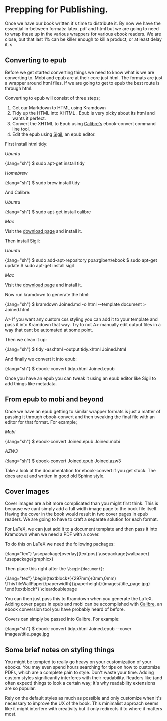 # Prepping for Publishing.

Once we have our book written it's time to distribute it. By now we have the essential in-between formats: latex,  pdf
and html but we are going to need to wrap these up in the various wrappers for various ebook readers. We are close,  but that last 1% can be killer enough to kill a product, or at least delay it. s

## Converting to epub

Before we get started converting things we need to know what is we are converting to. Mobi and epub are at their core 
just html. The formats are just a wrapper around html files. If we are going to get to epub the best route is
through html.

Converting to epub will consist of three steps;

1. Get our Markdown to HTML using Kramdown
2. Tidy up the HTML into XHTML . Epub is very picky about its html and wants it perfect.
3. Convert the XHTML to Epub using [Calibre's](http://calibre-ebook.com) ebook-convert command line tool.
4. Edit the epub using [Sigil](http://code.google.com/p/sigil), an epub editor.

First install html tidy:

*Ubuntu*

{:lang="sh"}
    $ sudo apt-get install tidy

*Homebrew*

{:lang="sh"}
    $ sudo brew install tidy

And Calibre:

*Ubuntu*

{:lang="sh"}
    $ sudo apt-get install calibre

*Mac*

Visit the [download page](http://calibre-ebook.com/download) and install it.

Then install Sigil:

*Ubuntu*

{:lang="sh"}
    $ sudo add-apt-repository ppa:rgibert/ebook
    $ sudo apt-get update
    $ sudo apt-get install sigil

*Mac*

Visit the [download page](http://code.google.com/p/sigil/downloads/list) and install it.

Now run kramdown to generate the html:

{:lang="sh"}
    $ kramdown Joined.md -o html --template document > Joined.html

A> If you want any custom css styling you can add it to your template and pass it into Kramdown that way. Try to not
A> manually edit output files in a way that cant be automated at some point.

Then we clean it up:

{:lang="sh"}
    $ tidy -asxhtml -output tidy.xhtml Joined.html

And finally we convert it into epub:

{:lang="sh"}
    $ ebook-convert tidy.xhtml Joined.epub

Once you have an epub you can tweak it using an epub editor like Sigil to add things like metadata.

## From epub to mobi and beyond

Once we have an epub getting to similar wrapper formats is just a matter of passing it through ebook-convert and then
tweaking the final file with an editor for that format. For example;

*Mobi*

{:lang="sh"}
    $ ebook-convert Joined.epub Joined.mobi

*AZW3*

{:lang="sh"}
    $ ebook-convert Joined.epub Joined.azw3

Take a look at the documentation for ebook-convert if you get stuck. The docs are [at](http://manual.calibre-ebook.com/cli/ebook-convert.html) and written
in good old Sphinx style.

## Cover Images

Cover images are a bit more complicated than you might first think. This is because we cant simply add a full width
image page to the book file itself. Having the cover in the book would result in two
cover pages in epub readers. We are going to have to craft a separate solution for each format.

For LaTeX, we can just add it to a document template and then pass it into Kramdown when we need a PDF with a cover.

To do this on LaTeX we need the following packages:

{:lang="tex"}
    \usepackage[overlay]{textpos}
    \usepackage{wallpaper}
    \usepackage{graphicx}

Then place this right after the `\begin{document}`:

{:lang="tex"}
    \begin{textblock*}{297mm}(0mm,0mm)
    \ThisTileWallPaper{\paperwidth}{\paperheight}{images/title_page.jpg}
    \end{textblock*}
    \cleardoublepage

You can then just pass this to Kramdown when you generate the LaTeX. Adding cover pages in epub and mobi can be
accomplished with [Calibre](http://calibre-ebook.com), an ebook conversion tool you have probably heard of before.

Covers can simply be passed into Calibre. For example:

{:lang="sh"}
    $ ebook-convert tidy.xhtml Joined.epub --cover images/title_page.jpg

## Some brief notes on styling things

You might be tempted to really go heavy on your customization of your ebooks. You may even spend hours searching for
tips on how to customize PDFs, which are a complete pain to style. Don't waste your time. Adding custom styles
significantly interferes with their readability. Readers like (and often expect) things to look a certain way; it's why
readability extensions are so popular.

Rely on the default styles as much as possible and only customize when it's necessary to improve the UX of the book.
This minimalist approach seems like it might interfere with creativity but it only redirects it to where it matters
most.